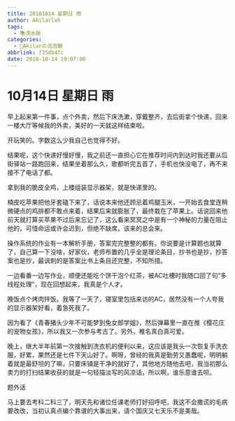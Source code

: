 ```yaml
---
title: 20181014 星期日 雨
author: Akilarlxh
tags:
  - 📚流水账
categories:
  - 🍬Akilarの泡泡糖
abbrlink: f35db4fc
date: 2018-10-14 19:07:00
---
```

# 10月14日 星期日 雨

早上起来第一件事，点个外卖，然后下床洗漱，穿戴整齐，去后街拿个快递，回来一楼大厅等候我的外卖，美好的一天就这样结束啦。

开玩笑的。字数这么少我自己也觉得不好。

结果呢，这个快递好慢好慢，我之前还一直担心它在推荐时间内到达时我还要从后街驿站一路跑回来，结果坐着那么久，歌都听完五首了，手机也快没电了，再不来接不了电话了都。

拿到我的脆皮全鸡，上楼组装显示器架，就是快递里的。

楠皮吃苹果把他牙套磕下来了，话说本来他还顾忌着鸡腿玉米，一开始去食堂连稍微硬点的鸡排都不敢点来着，结果后来就膨胀了，最终栽在了苹果上。话说回来他前天就打算买苹果不过后来忘记了，这么看来冥冥之中是有一个神秘的力量在阻止他的，可惜命运或许会迟到，但绝不缺席。该来的总会来。

操作系统的作业有一本解析手册，答案完完整整的都有。你说要是计算题也就算了，自己算一下没啥，好家伙，老师布置的几乎全是理论条目，抄书也是抄，抄答案也是抄，最讽刺的是答案比书上条目还完整，不知所措。

一边看番一边写作业，顺便还能吃个饼干泡个红茶，被AC吐槽时我随口回了句“多线程处理”，现在回想起来，我真是个人才。

晚饭点个烤肉拌饭。我等了一天了，寝室里包括来访的AC，居然没有一个人夸我的显示器架好看，着急死我了。

因为看了《青春猪头少年不可能梦到兔女郎学姐》，然后弹幕里一直在推《樱花庄的宠物女孩》，所以我又一次参与考古了。另外，椎名真白真可爱。

晚上，继大半年前第一次接触到洗衣机的便利以来，这应该是我头一次恢复手洗衣服，好累，果然还是七件下天山好了。啊呀，曾经的我真是勤劳又愚蠢呢，明明躺着就是最舒坦的了嘛，只要床铺是干净的就好了，其他地方随他去吧，我当初那么卖力的打扫结果收获的就是一句轻描淡写的风凉话，所以啊，谁乐意谁去呗。

题外话

马上要去考科二科三了，明天先和诸位任课老师打好招呼吧，我这不会撒谎的毛病要改改，当初认真点编个靠谱的大事出来，请个国庆又七天乐不是美哉。
